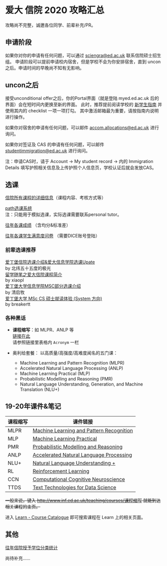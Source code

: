 # 爱大 信院 2020 攻略汇总

攻略尚不完整，诚邀各位同学、前辈补充/PR。

## 申请阶段

如果你对你的申请有任何问题，可以通过 sciengra@ed.ac.uk 联系信院硕士招生组。
申请阶段可以提前申请校内宿舍，但是学校不会为你安排宿舍，直到 uncon 之后。申请时间的早晚尚不知有无影响。

## uncon之后

接受unconditional offer之后，你的Portal界面（就是登陆 myed.ed.ac.uk 后的界面）会在短时间内更换至新的界面。
此时，推荐提前阅读学校的 [新学生指南](https://www.ed.ac.uk/students/new-students/getting-started-guides/getting-started-guide) 并使用其内的 checklist 一项一项打勾。
其中激活邮箱最为重要，请按指南内说明进行操作。

如果你对宿舍的申请有任何问题，可以邮件 accom.allocations@ed.ac.uk 进行询问。

如果你对签证及 CAS 的申请有任何问题，可以邮件 studentimmigration@ed.ac.uk 进行询问。

注：申请CAS时，请于 Account -> My student record -> 内的 Immigration Details 填写护照相关信息及上传护照个人信息页，学校认证后就会发放CAS。

## 选课

[信院所有课程的详细信息](http://www.drps.ed.ac.uk/20-21/dpt/cx_sb_infr.htm)（课程内容、考核方式等）

[path选课系统](https://path.is.ed.ac.uk)  
注：只能用于模拟选课，实际选课需要联系personal tutor。  
 
[往年各课成绩](http://web.inf.ed.ac.uk/infweb/student-services/ito/admin/course-programme-stats/course-summary) （含均分&标准差）

[往年各课学生满意度问卷](http://web.inf.ed.ac.uk/infweb/student-services/ito/admin/course-survey-reports)
（需要DICE账号登陆）

### 前辈选课推荐

[爱丁堡信院选课介绍&爱大信息学院选课Upate](https://mp.weixin.qq.com/s/CsLF1iEgff5l9MX2c8R2Ug)  
by 北纬五十五度的极光  
[留学随笔之爱大信院课程简介](https://zhuanlan.zhihu.com/p/66891244)  
by xiaopl  
[爱丁堡大学信息学院MSC部分选课介绍](https://zhuanlan.zhihu.com/p/66688076)  
by 清启牧  
[爱丁堡大学 MSc CS 硕士就读体验 (System 方向)](https://breakertt.moe/2022/05/31/edinburgh_msc_cs/)  
by breakertt

### 各种黑话

+ **课程缩写**：如 MLPR、ANLP 等  
[链接在此](https://course.inf.ed.ac.uk)  
请参照链接里表格内 `Acronym` 一栏

+ 奥利给套餐：
以高质量/高强度/高难度闻名的五门课：
  - Machine Learning and Pattern Recognition (MLPR)
  - Accelerated Natural Language Processing (ANLP)
  - Machine Learning Practical (MLP)
  - Probabilistic Modelling and Reasoning (PMR)
  - Natural Language Understanding, Generation, and Machine Translation (NLU+)


## 19-20年课件&笔记

课程缩写| 课件链接
---|---
MLPR | [Machine Learning and Pattern Recognition](https://www.inf.ed.ac.uk/teaching/courses/mlpr/2019/)
MLP | [Machine Learning Practical](http://www.inf.ed.ac.uk/teaching/courses/mlp/index-2019.html)
PMR | [Probabilistic Modelling and Reasoning](http://www.inf.ed.ac.uk/teaching/courses/pmr/19-20/)  
ANLP | [Accelerated Natural Language Processing](https://www.inf.ed.ac.uk/teaching/courses/anlp/lectures/index.html) 
NLU+ | [Natural Language Understanding +](https://www.learn.ed.ac.uk/webapps/blackboard/content/listContent.jsp?course_id=_74870_1&content_id=_4290009_1)
RL | [Reinforcement Learning](https://www.learn.ed.ac.uk/webapps/blackboard/content/listContent.jsp?course_id=_70929_1&content_id=_4067842_1)
CCN | [Computational Cognitive Neuroscience](https://www.learn.ed.ac.uk/webapps/blackboard/content/listContent.jsp?course_id=_72597_1&content_id=_3848250_1)
TTDS | [Text Technologies for Data Science](http://www.inf.ed.ac.uk/teaching/courses/tts/)

~~一般来说，键入 http://www.inf.ed.ac.uk/teaching/courses/课程缩写 就能到达相关课程的主页。~~

进入 [Learn - Course Catalogue](https://www.learn.ed.ac.uk/ultra/catalog) 即可搜索课程在 Learn 上的相关页面。

## 其他

[往年信院授予学位分类统计](http://web.inf.ed.ac.uk/infweb/student-services/ito/admin/course-programme-stats/2018-19-programme-results)

尚待补充……
